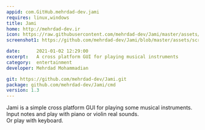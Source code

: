 ```yaml
---
appid: com.GitHub.mehrdad-dev.jami
requires: linux,windows
title: Jami
home: http://mehrdad-dev.ir
icon: https://raw.githubusercontent.com/mehrdad-dev/Jami/master/assets/Jami.png
screenshot1: https://github.com/mehrdad-dev/Jami/blob/master/assets/screen-1.jpg?raw=true

date:      2021-01-02 12:29:00
excerpt:   A cross platform GUI for playing musical instruments
category:  entertainment
developer: Mehrdad Mohammadian

git: https://github.com/mehrdad-dev/Jami.git
package: github.com/mehrdad-dev/Jami/cmd
version: 1.3
---
```


Jami is a simple cross platform GUI for playing some musical instruments.  
Input notes and play with piano or violin real sounds.  
Or play with keyboard.
